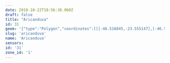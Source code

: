 ```yaml
---
date: 2018-10-22T18:56:38.060Z
draft: false
title: "Aricanduva"
id: 31
geom: '{"type":"Polygon","coordinates":[[[-46.516845,-23.555147],[-46.51751,-23.555534],[-46.518324,-23.556427],[-46.518744,-23.556769],[-46.520575,-23.557794],[-46.521153,-23.558153],[-46.521476,-23.558433],[-46.52165,-23.558755],[-46.521054,-23.559112],[-46.521971,-23.56084],[-46.522608,-23.562836],[-46.523181,-23.563814],[-46.523609,-23.564298],[-46.524104,-23.56472],[-46.525929,-23.565845],[-46.52649,-23.566316],[-46.527109,-23.56711],[-46.527878,-23.568662],[-46.528615,-23.569536],[-46.529425,-23.570127],[-46.531464,-23.571163],[-46.531859,-23.571485],[-46.532606,-23.572627],[-46.533113,-23.573122],[-46.532288,-23.573767],[-46.531517,-23.574006],[-46.530359,-23.574582],[-46.528872,-23.575524],[-46.528775,-23.575675],[-46.528835,-23.576096],[-46.526961,-23.576581],[-46.526545,-23.576766],[-46.525398,-23.57747],[-46.52481,-23.577658],[-46.524796,-23.57844],[-46.525093,-23.579474],[-46.526375,-23.581761],[-46.527421,-23.58323],[-46.528089,-23.584313],[-46.527095,-23.585082],[-46.526956,-23.585119],[-46.525461,-23.585073],[-46.521024,-23.584617],[-46.519811,-23.585264],[-46.518383,-23.585813],[-46.516794,-23.58704],[-46.516319,-23.587144],[-46.515911,-23.587134],[-46.514353,-23.586659],[-46.51382,-23.58665],[-46.513235,-23.586758],[-46.512813,-23.586927],[-46.512501,-23.58713],[-46.510326,-23.588902],[-46.509948,-23.589139],[-46.50929,-23.589367],[-46.50803,-23.589576],[-46.507406,-23.589739],[-46.506841,-23.589984],[-46.506797,-23.589588],[-46.506614,-23.589144],[-46.506544,-23.589031],[-46.506423,-23.589068],[-46.504911,-23.586766],[-46.504766,-23.586192],[-46.504738,-23.584934],[-46.504555,-23.584299],[-46.503348,-23.582214],[-46.501779,-23.580027],[-46.501692,-23.579459],[-46.502267,-23.576782],[-46.502219,-23.576551],[-46.501756,-23.576168],[-46.502442,-23.575396],[-46.503002,-23.574617],[-46.503429,-23.573905],[-46.503727,-23.573263],[-46.503915,-23.572322],[-46.503859,-23.570524],[-46.503914,-23.569947],[-46.504164,-23.569125],[-46.504594,-23.568242],[-46.504684,-23.568261],[-46.50498,-23.567898],[-46.505705,-23.567301],[-46.506534,-23.5664],[-46.506793,-23.565983],[-46.506967,-23.565258],[-46.507301,-23.564862],[-46.507467,-23.56476],[-46.508095,-23.563724],[-46.508697,-23.562997],[-46.509568,-23.562262],[-46.511001,-23.561263],[-46.511705,-23.560646],[-46.513126,-23.559072],[-46.514331,-23.55803],[-46.515646,-23.556734],[-46.516156,-23.556126],[-46.516845,-23.555147]]]}'
slug: 'aricanduva'
name: 'Aricanduva'
sensors:
id: '31'
zone_id: '1'
---
```

		